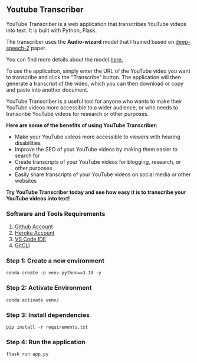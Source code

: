 ## Youtube Transcriber

YouTube Transcriber is a web application that transcribes YouTube videos into text. It is built with Python, Flask.

The transcriber uses the **Audio-wizard** model that I trained based on [deep-speech-2](https://arxiv.org/abs/1512.02595) paper.

You can find more details about the model [here.](https://github.com/Msparihar/deep-speech-2) 

To use the application, simply enter the URL of the YouTube video you want to transcribe and click the "Transcribe" button. The application will then generate a transcript of the video, which you can then download or copy and paste into another document.

YouTube Transcriber is a useful tool for anyone who wants to make their YouTube videos more accessible to a wider audience, or who needs to transcribe YouTube videos for research or other purposes.

**Here are some of the benefits of using YouTube Transcriber:**

* Make your YouTube videos more accessible to viewers with hearing disabilities
* Improve the SEO of your YouTube videos by making them easier to search for
* Create transcripts of your YouTube videos for blogging, research, or other purposes
* Easily share transcripts of your YouTube videos on social media or other websites

**Try YouTube Transcriber today and see how easy it is to transcribe your YouTube videos into text!**

### Software and Tools Requirements

1. [Github Account](https://github.com/)
2. [Heroku Account](https://heroku.com)
3. [VS Code IDE](https://code.visualstudio.com/)
4. [GitCLI](https://git-scm.com/book/en/v2/Getting-Started-The-Command-Line)

### Step 1: Create a new environment
```
conda create -p venv python==3.10 -y
```

### Step 2: Activate Environment
```
conda activate venv/
```

### Step 3: Install dependencies
```
pip install -r requirements.txt
```

### Step 4: Run the application
```
flask run app.py
```
